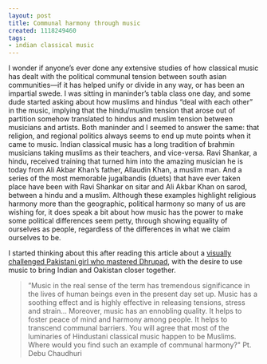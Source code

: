 ```yaml
---
layout: post
title: Communal harmony through music
created: 1118249460
tags:
- indian classical music
---
```

I wonder if anyone’s ever done any extensive studies of how classical music has dealt with the political communal tension between south asian communities—if it has helped unify or divide in any way, or has been an impartial swede. I was sitting in maninder’s tabla class one day, and some dude started asking about how muslims and hindus “deal with each other” in the music, implying that the hindu/muslim tension that arose out of partition somehow translated to hindus and muslim tension between musicians and artists. Both maninder and I seemed to answer the same: that religion, and regional politics always seems to end up mute points when it came to music. Indian classical music has a long tradition of brahmin musicians taking muslims as their teachers, and vice-versa. Ravi Shankar, a hindu, received training that turned him into the amazing musician he is today from Ali Akbar Khan’s father, Allaudin Khan, a muslim man. And a series of the most memorable jugalbandis (duets) that have ever taken place have been with Ravi Shankar on sitar and Ali Akbar Khan on sarod, between a hindu and a muslim. Although these examples highlight religious harmony more than the geographic, political harmony so many of us are wishing for, it does speak a bit about how music has the power to make some political differences seem petty, through showing equality of ourselves as people, regardless of the differences in what we claim ourselves to be.

I started thinking about this after reading this article about a [visually challenged Pakistani girl who mastered Dhrupad](http://onlypunjab.com/fullstory2k5-insight-news-status-2-newsID-1992.html), with the desire to use music to bring Indian and Oakistan closer together.

> 
> ”Music in the real sense of the term has tremendous significance in the lives of human beings even in the present day set up. Music has a soothing effect and is highly effective in releasing tensions, stress and strain... Moreover, music has an ennobling quality. It helps to foster peace of mind and harmony among people. It helps to transcend communal barriers. You will agree that most of the luminaries of Hindustani classical music happen to be Muslims. Where would you find such an example of communal harmony?" Pt. Debu Chaudhuri 
> 
